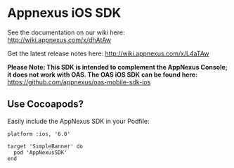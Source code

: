 Appnexus iOS SDK
=====================

See the documentation on our wiki here: http://wiki.appnexus.com/x/dhAtAw

Get the latest release notes here: http://wiki.appnexus.com/x/L4aTAw

**Please Note: This SDK is intended to complement the AppNexus Console; it does not work with OAS. The OAS iOS SDK can be found here:** https://github.com/appnexus/oas-mobile-sdk-ios

## Use Cocoapods?

Easily include the AppNexus SDK in your Podfile:

```
platform :ios, '6.0'

target 'SimpleBanner' do
  pod 'AppNexusSDK'
end
```